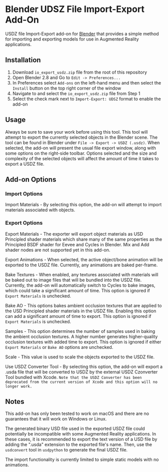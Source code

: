 # Blender UDSZ File Import-Export Add-On

USDZ file Import-Export add-on for [Blender](https://www.blender.org) that provides a simple method for importing and exporting models for use in Augmented Reality applications.


## Installation

1. Download `io_export_usdz.zip` file from the root of this repository
2. Open Blender 2.8  and Go to `Edit -> Preferences...`
3. In Preferences select `Add-ons` on the left-hand menu and then select the `Install` button on the top right corner of the window
4. Navigate to and select the `io_export_usdz.zip` file from Step 1
5. Select the check mark next to `Import-Export: UDSZ` format to enable the add-on 


## Usage

Always be sure to save your work before using this tool.
This tool will attempt to export the currently selected objects in the Blender scene. 
The tool can be found in Blender under `File -> Export -> USDZ (.usdz)`.
When selected, the add-on will present the usual file export window, along with some options on the right-side toolbar.
Options selected and the size and complexity of the selected objects will affect the amount of time it takes to export a USDZ file.


## Add-on Options

### Import Options

Import Materials - By selecting this option, the add-on will attempt to import materials associated with objects.

### Export Options

Export Materials - The exporter will export object materials as USD Principled shader materials which share many of the same properties as the Principled BSDF shader for Eevee and Cycles in Blender. Mix and Add shader nodes are not supported yet in this add-on.

Export Animations - When selected, the active object/bone animation will be exported to the USDZ file. Currently, any animations are baked per-frame.

Bake Textures - When enabled, any textures associated with materials will be baked out to image files that will be bundled into the USDZ file. Currently, the add-on will automatically switch to Cycles to bake images, which could take a significant amount of time. This option is ignored if `Export Materials` is unchecked.

Bake AO - This options bakes ambient occlusion textures that are applied to the USD Principled shader materials in the USDZ file. Enabling this option can add a significant amount of time to export. This option is ignored if `Export Materials` is unchecked.

Samples - This option determines the number of samples used in baking the ambient occlusion textures. A higher number generates higher-quality occlusion textures with added time to export. This option is ignored if either `Export Materials` or `Bake AO` options are unchecked.

Scale - This value is used to scale the objects exported to the USDZ file.

Use USDZ Converter Tool - By selecting this option, the add-on will export a .usda file that will be converted to USDZ by the external USDZ Czonverter Tool bundled with Xcode. ```Note that the USDZ Converter has been deprecated from the current version of Xcode and this option will no longer work.```

## Notes

This add-on has only been tested to work on macOS and there are no guarantees that it will work on Windows or Linux.

The generated binary USD file used in the exported USDZ file could potentially be incompatible with some Augmented Reality applications. In these cases, it is recommended to export the text version of a USD file by adding the ".usda" extension to the exported file's name. Then, use the `usdconvert` tool in `usdpython` to generate the final USDZ file.

The import functionality is currently limited to simple static models with no animations.

